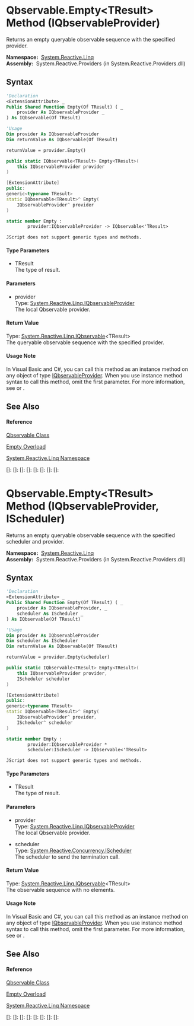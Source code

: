 # Qbservable.Empty\<TResult\> Method (IQbservableProvider)

Returns an empty queryable observable sequence with the specified provider.

**Namespace:**  [System.Reactive.Linq](System.Reactive.Linq\System.Reactive.Linq.md)  
**Assembly:**  System.Reactive.Providers (in System.Reactive.Providers.dll)

## Syntax

```vb
'Declaration
<ExtensionAttribute> _
Public Shared Function Empty(Of TResult) ( _
    provider As IQbservableProvider _
) As IQbservable(Of TResult)
```

```vb
'Usage
Dim provider As IQbservableProvider
Dim returnValue As IQbservable(Of TResult)

returnValue = provider.Empty()
```

```csharp
public static IQbservable<TResult> Empty<TResult>(
    this IQbservableProvider provider
)
```

```c++
[ExtensionAttribute]
public:
generic<typename TResult>
static IQbservable<TResult>^ Empty(
    IQbservableProvider^ provider
)
```

```fsharp
static member Empty : 
        provider:IQbservableProvider -> IQbservable<'TResult> 
```

```jscript
JScript does not support generic types and methods.
```

#### Type Parameters

- TResult  
  The type of result.

#### Parameters

- provider  
  Type: [System.Reactive.Linq.IQbservableProvider](IQbservableProvider\IQbservableProvider.md)  
  The local Qbservable provider.

#### Return Value

Type: [System.Reactive.Linq.IQbservable](IQbservable\IQbservable(TSource).md)\<TResult\>  
The queryable observable sequence with the specified provider.

#### Usage Note

In Visual Basic and C\#, you can call this method as an instance method on any object of type [IQbservableProvider](IQbservableProvider\IQbservableProvider.md). When you use instance method syntax to call this method, omit the first parameter. For more information, see [](https://msdn.microsoft.com/en-us/library/Bb384936) or [](https://msdn.microsoft.com/en-us/library/Bb383977).

## See Also

#### Reference

[Qbservable Class](Qbservable\Qbservable.md)

[Empty Overload](Empty\Qbservable.Empty.md)

[System.Reactive.Linq Namespace](System.Reactive.Linq\System.Reactive.Linq.md)

[]: 
[]: 
[]: 
[]: 
[]: 
[]: 
[]: 
[]: 
# Qbservable.Empty\<TResult\> Method (IQbservableProvider, IScheduler)

Returns an empty queryable observable sequence with the specified scheduler and provider.

**Namespace:**  [System.Reactive.Linq](System.Reactive.Linq\System.Reactive.Linq.md)  
**Assembly:**  System.Reactive.Providers (in System.Reactive.Providers.dll)

## Syntax

```vb
'Declaration
<ExtensionAttribute> _
Public Shared Function Empty(Of TResult) ( _
    provider As IQbservableProvider, _
    scheduler As IScheduler _
) As IQbservable(Of TResult)
```

```vb
'Usage
Dim provider As IQbservableProvider
Dim scheduler As IScheduler
Dim returnValue As IQbservable(Of TResult)

returnValue = provider.Empty(scheduler)
```

```csharp
public static IQbservable<TResult> Empty<TResult>(
    this IQbservableProvider provider,
    IScheduler scheduler
)
```

```c++
[ExtensionAttribute]
public:
generic<typename TResult>
static IQbservable<TResult>^ Empty(
    IQbservableProvider^ provider, 
    IScheduler^ scheduler
)
```

```fsharp
static member Empty : 
        provider:IQbservableProvider * 
        scheduler:IScheduler -> IQbservable<'TResult> 
```

```jscript
JScript does not support generic types and methods.
```

#### Type Parameters

- TResult  
  The type of result.

#### Parameters

- provider  
  Type: [System.Reactive.Linq.IQbservableProvider](IQbservableProvider\IQbservableProvider.md)  
  The local Qbservable provider.

- scheduler  
  Type: [System.Reactive.Concurrency.IScheduler](IScheduler\IScheduler.md)  
  The scheduler to send the termination call.

#### Return Value

Type: [System.Reactive.Linq.IQbservable](IQbservable\IQbservable(TSource).md)\<TResult\>  
The observable sequence with no elements.

#### Usage Note

In Visual Basic and C\#, you can call this method as an instance method on any object of type [IQbservableProvider](IQbservableProvider\IQbservableProvider.md). When you use instance method syntax to call this method, omit the first parameter. For more information, see [](https://msdn.microsoft.com/en-us/library/Bb384936) or [](https://msdn.microsoft.com/en-us/library/Bb383977).

## See Also

#### Reference

[Qbservable Class](Qbservable\Qbservable.md)

[Empty Overload](Empty\Qbservable.Empty.md)

[System.Reactive.Linq Namespace](System.Reactive.Linq\System.Reactive.Linq.md)

[]: 
[]: 
[]: 
[]: 
[]: 
[]: 
[]: 
[]: 